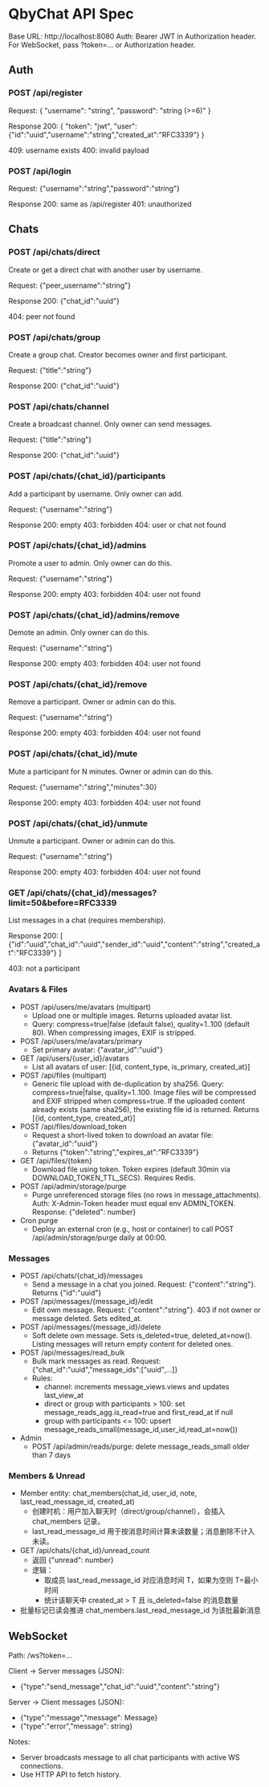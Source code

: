 # QbyChat API Spec

Base URL: http://localhost:8080
Auth: Bearer JWT in Authorization header. For WebSocket, pass ?token=... or Authorization header.

## Auth

### POST /api/register

Request:
{
"username": "string",
"password": "string (>=6)"
}

Response 200:
{
"token": "jwt",
"user": {"id":"uuid","username":"string","created_at":"RFC3339"}
}

409: username exists
400: invalid payload

### POST /api/login

Request:
{"username":"string","password":"string"}

Response 200: same as /api/register
401: unauthorized

## Chats

### POST /api/chats/direct

Create or get a direct chat with another user by username.

Request:
{"peer_username":"string"}

Response 200:
{"chat_id":"uuid"}

404: peer not found

### POST /api/chats/group

Create a group chat. Creator becomes owner and first participant.

Request:
{"title":"string"}

Response 200:
{"chat_id":"uuid"}

### POST /api/chats/channel

Create a broadcast channel. Only owner can send messages.

Request:
{"title":"string"}

Response 200:
{"chat_id":"uuid"}

### POST /api/chats/{chat_id}/participants

Add a participant by username. Only owner can add.

Request:
{"username":"string"}

Response 200: empty
403: forbidden
404: user or chat not found

### POST /api/chats/{chat_id}/admins

Promote a user to admin. Only owner can do this.

Request:
{"username":"string"}

Response 200: empty
403: forbidden
404: user not found

### POST /api/chats/{chat_id}/admins/remove

Demote an admin. Only owner can do this.

Request:
{"username":"string"}

Response 200: empty
403: forbidden
404: user not found

### POST /api/chats/{chat_id}/remove

Remove a participant. Owner or admin can do this.

Request:
{"username":"string"}

Response 200: empty
403: forbidden
404: user not found

### POST /api/chats/{chat_id}/mute

Mute a participant for N minutes. Owner or admin can do this.

Request:
{"username":"string","minutes":30}

Response 200: empty
403: forbidden
404: user not found

### POST /api/chats/{chat_id}/unmute

Unmute a participant. Owner or admin can do this.

Request:
{"username":"string"}

Response 200: empty
403: forbidden
404: user not found

### GET /api/chats/{chat_id}/messages?limit=50&before=RFC3339

List messages in a chat (requires membership).

Response 200:
[
{"id":"uuid","chat_id":"uuid","sender_id":"uuid","content":"string","created_at":"RFC3339"}
]

403: not a participant

### Avatars & Files

- POST /api/users/me/avatars (multipart)
  - Upload one or multiple images. Returns uploaded avatar list.
  - Query: compress=true|false (default false), quality=1..100 (default 80). When compressing images, EXIF is stripped.
- POST /api/users/me/avatars/primary
  - Set primary avatar: {"avatar_id":"uuid"}
- GET /api/users/{user_id}/avatars
  - List all avatars of user: [{id, content_type, is_primary, created_at}]
- POST /api/files (multipart)
  - Generic file upload with de-duplication by sha256. Query: compress=true|false, quality=1..100. Image files will be compressed and EXIF stripped when compress=true. If the uploaded content already exists (same sha256), the existing file id is returned. Returns [{id, content_type, created_at}]
- POST /api/files/download_token
  - Request a short-lived token to download an avatar file: {"avatar_id":"uuid"}
  - Returns {"token":"string","expires_at":"RFC3339"}
- GET /api/files/{token}
  - Download file using token. Token expires (default 30min via DOWNLOAD_TOKEN_TTL_SECS). Requires Redis.
- POST /api/admin/storage/purge
  - Purge unreferenced storage files (no rows in message_attachments). Auth: X-Admin-Token header must equal env ADMIN_TOKEN. Response: {"deleted": number}
- Cron purge
  - Deploy an external cron (e.g., host or container) to call POST /api/admin/storage/purge daily at 00:00.

### Messages

- POST /api/chats/{chat_id}/messages
  - Send a message in a chat you joined. Request: {"content":"string"}. Returns {"id":"uuid"}
- POST /api/messages/{message_id}/edit
  - Edit own message. Request: {"content":"string"}. 403 if not owner or message deleted. Sets edited_at.
- POST /api/messages/{message_id}/delete
  - Soft delete own message. Sets is_deleted=true, deleted_at=now(). Listing messages will return empty content for deleted ones.
- POST /api/messages/read_bulk
  - Bulk mark messages as read. Request: {"chat_id":"uuid","message_ids":["uuid",...]}
  - Rules:
    - channel: increments message_views.views and updates last_view_at
    - direct or group with participants > 100: set message_reads_agg.is_read=true and first_read_at if null
    - group with participants <= 100: upsert message_reads_small(message_id,user_id,read_at=now())
- Admin
  - POST /api/admin/reads/purge: delete message_reads_small older than 7 days

### Members & Unread
- Member entity: chat_members(chat_id, user_id, note, last_read_message_id, created_at)
  - 创建时机：用户加入聊天时（direct/group/channel），会插入 chat_members 记录。
  - last_read_message_id 用于按消息时间计算未读数量；消息删除不计入未读。
- GET /api/chats/{chat_id}/unread_count
  - 返回 {"unread": number}
  - 逻辑：
    - 取成员 last_read_message_id 对应消息时间 T，如果为空则 T=最小时间
    - 统计该聊天中 created_at > T 且 is_deleted=false 的消息数量
- 批量标记已读会推进 chat_members.last_read_message_id 为该批最新消息

## WebSocket

Path: /ws?token=...

Client -> Server messages (JSON):

- {"type":"send_message","chat_id":"uuid","content":"string"}

Server -> Client messages (JSON):

- {"type":"message","message": Message}
- {"type":"error","message": string}

Notes:

- Server broadcasts message to all chat participants with active WS connections.
- Use HTTP API to fetch history.
